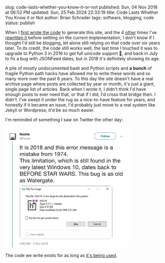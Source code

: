 slug: code-lasts-whether-you-know-it-or-not
published: Sun, 04 Nov 2018 at 06:52 PM
updated: Sun, 25 Feb 2024 22:33:19 
title: Code Lasts Whether You Know it or Not
author: Brian Schrader
tags: software, blogging, code
status: publish

When I [first wrote the code][first] to generate this site, and the 4 [other][second] times I've [rewritten it][third] before settling on the current implementation, I don't know if I thought I'd still be blogging, let alone still relying on that code over six years later. To its credit, the code still works well, the last time I touched it was to upgrade to Python 3 in 2016 to get full unicode support 🎉, and back in July to fix a bug with JSONFeed dates, but in 2018 it's definitely showing its age.

A pile of mostly undocumented bash and Python scripts and **a bunch** of fragile Python path hacks have allowed me to write these words and so many more over the past 6 years. To this day the site doesn't have a real archive page where posts are collected by year or month, it's just a giant, single page list of articles. Back when I wrote it, I didn't think I'd have enough posts to ever need that, or that if I did, I'd cross that bridge then. I didn't. I've swept it under the rug as a nice-to-have feature for years, and honestly if it became an issue, I'd probably just move to a real system like Jekyll or Wordpress; it'd be so much easier.

I'm reminded of something I saw on Twitter the other day:

<img
    alt="An example of some old code that lives on"
    src="/images/blog/an-old-bug.jpg"
    style="max-width:80%;"
/>

The code we write exists for as long as [it's being used][tw].


[first]: /archive/the-new-new-cms/
[second]: /archive/thinking-about-redoing-my-blog-engine/
[third]: /archive/rewritten/
[tw]: https://twitter.com/Foone/status/1058676834940776450
